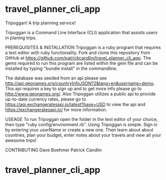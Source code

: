 # travel_planner_cli_app
Tripoggan! A trip planning service! 

Tripoggan is a Command Line Interface (CLI) application that assists users in planing trips.

PREREQUISITES & INSTALLATION
Tripoggan is a ruby program that requires a text editor with ruby functionality. Fork and clone this repository from GitHub at https://github.com/patrickcandlin/travel_planner_cli_app. The gems required to run this program are listed within the gem file and can be installed by typing "bundle install" in the commandline.

The database was seeded from an api please see http://api.geonames.org/countryInfoJSON?2&lang=en&username=demo. This api requires a key to sign up and to get more info please go to http://www.geonames.org/. Also Tripoggan utilizes a public api to provide up-to-date currency rates, please go to https://api.exchangeratesapi.io/latest?base=USD to view the api and https://exchangeratesapi.io/ for more information. 

USEAGE
To run Tripoggan open the folder in the text editor of your choice, then type "ruby config/environment.rb". Using Tripoggan is simple. Sign in by entering your userName or create a new one. Then learn about about countries, plan your budget, enter notes about your travels and view all your awesome trips!

CONTRIBUTING
Dave Boehmer
Patrick Candlin





# travel_planner_cli_app
